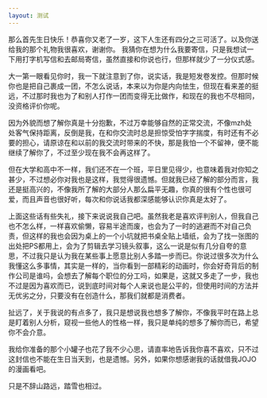 ```yaml
---
layout: 测试
---
```

那么首先生日快乐！恭喜你又老了一岁，这下人生还有四分之三可活了。以及你送给我的那个礼物我很喜欢，谢谢你。
我猜你在想为什么我要寄信，只是我想试一下用打字机写信和去邮局寄信，虽然直接和你说也行，但那样就少了一分仪式感。

大一第一眼看见你时，我一下就注意到了你，说实话，我是短发卷发控。但那时候你也是把自己裹成一团，不怎么说话，本来以为你是内向怯生，但现在看来差的挺远，不过那时我也为了和别人打作一团而变得无比做作，和现在的我也不尽相同，没资格评价你呢。

因为外貌而想了解你真是十分抱歉，不过万幸能够自然的正常交流，不像mzh处处客气保持距离，反倒是我，在和你交流时总是担惊受怕字字揣度，有时还有不必要的担心，请原谅在和以前的我交流时带来的不快，那是我怕一个不留神，便不能继续了解你了，不过至少现在我不会再这样了。

但在大学和高中不一样，我们还不在一个班，平日里见得少，也意味着我对你知之甚少，不过想必你对我也是这样，我觉得很遗憾。但就我已经了解的部分而言，我还是挺高兴的，不像我所了解的大部分人那么扁平无趣，你真的很有个性也很可爱，而且声音也很好听，每次和你说话我都深感能够认识你真是太好了。

上面这些话有些失礼，接下来说说我自己吧。虽然我老是喜欢评判别人，但我自己也不怎么样，一样喜欢偷懒，容易半途而废，也会为了一时的逃避而不对自己负责，但这样的我也会因为桌上的一个小坑就把书桌全贴上墙纸，会为了找一张图的出处把PS都用上，会为了剪辑去学习镜头叙事，这么一说是似有几分自夸的意思，不过我只是认为我在某些事上愿意比别人多踏一步而已。你说过很多次为什么我懂这么多事情，其实是一样的，当你看到一部精彩的动画时，你会好奇背后的制作公司是谁吗，会想去了解每个职位的分工吗，如果是，这就又多走了一步，我也不过是因为喜欢而已，说到底时间对每个人来说也是公平的，但使用时间的方法并无优劣之分，只要没有在创造什么，那我们就都是消费者。

扯远了，关于我说的有点多了，我只是想说我也想多了解你，不像我平时在路上总是盯着别人分析，窥视一些他人的性格一样，我只是单纯的想多了解你而已，希望你不会介意。

我给你准备的那个小罐子也花了我不少心思，请直率地告诉我你喜不喜欢，只不过这封信也不能在生日当天到，也是遗憾。另外，如果你想感谢我的话就借我JOJO的漫画看吧。

只是不辞山路远，踏雪也相过。
